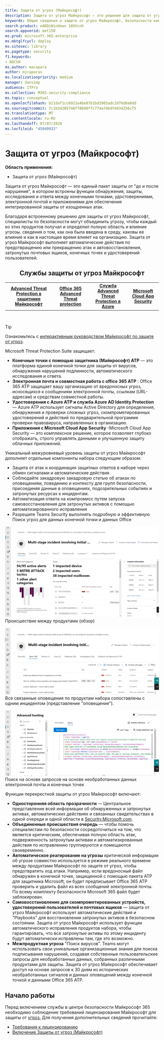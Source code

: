 ```yaml
---
title: Защита от угроз (Майкрософт)
description: Защита от угроз Майкрософт — это решение для защиты от угроз, предназначенное для защиты устройств, удостоверений, данных и приложений.
keywords: Общие сведения о защите от угроз Майкрософт, безопасности кибератак, повышенной постоянной угрозе, корпоративной безопасности, устройствах, устройствах, удостоверениях, пользователях, данных, приложениях, инцидентах, автоматическом расследовании и исправлении, расширенное Поиск
search.product: eADQiWindows 10XVcnh
search.appverid: met150
ms.prod: microsoft-365-enterprise
ms.mktglfcycl: deploy
ms.sitesec: library
ms.pagetype: security
f1.keywords:
- NOCSH
ms.author: macapara
author: mjcaparas
ms.localizationpriority: medium
manager: dansimp
audience: ITPro
ms.collection: M365-security-compliance
ms.topic: conceptual
ms.openlocfilehash: b11daf1cc6921e4be87b1bd3965adc2d76d0a0dd
ms.sourcegitcommit: 7c1b34205746ff0690ffc774a74bdfd434256cf5
ms.translationtype: MT
ms.contentlocale: ru-RU
ms.lasthandoff: 07/07/2020
ms.locfileid: "45049932"
---
```

# <a name="microsoft-threat-protection"></a>Защита от угроз (Майкрософт)

**Область применения:**
- Защита от угроз (Майкрософт)



Защита от угроз Майкрософт — это единый пакет защиты от "до и после нарушения", в котором встроены функции обнаружения, защиты, исследования и ответа между конечными точками, удостоверениями, электронной почтой и приложениями для обеспечения интегрированной защиты от изощренных атак.

Благодаря встроенному решению для защиты от угроз Майкрософт, специалисты по безопасности могут объединить угрозу, чтобы каждый из этих продуктов получал и определил полную область и влияние угрозы. сведения о том, как она была введена в среду, каковы ее влияние и как в настоящее время влияет на организацию. Защита от угроз Майкрософт выполняет автоматические действия по предотвращению или прекращению атак и автовосстановления, затронутых почтовых ящиков, конечных точек и удостоверений пользователей.  


<center><h2>Службы защиты от угроз Майкрософт</center></h2>
<table><tr><td><center><b><a href="https://docs.microsoft.com/windows/security/threat-protection/microsoft-defender-atp/microsoft-defender-advanced-threat-protection"><b>Advanced Threat Protection в защитнике Майкрософт</b></center></a></td>
<td><center><b><a href="https://docs.microsoft.com/office365/securitycompliance/office-365-atp"><b>Office 365 Advanced Threat protection</b></center></a></td>
<td><center><b><a href="https://docs.microsoft.com/azure-advanced-threat-protection/"><b>Служба Advanced Threat Protection в Azure</b></a></center></td>
<td><center><b><a href="https://docs.microsoft.com/cloud-app-security/"><b>Microsoft Cloud App Security</b></a></center></td>
</tr>
</table>
<br>


>[!TIP]
>Ознакомьтесь с [интерактивным руководством Майкрософт по защите от угроз](https://aka.ms/MTP-Interactive-Guide).


Microsoft Threat Protection Suite защищает: 
- **Конечные точки с помощью защитника (Майкрософт) ATP** — это платформа единой конечной точки для защиты от вирусов, обнаружения нарушений подлинности, автоматического исследования и ответа. 
- **Электронная почта и совместная работа с office 365 ATP** : Office 365 ATP защищает вашу организацию от вредоносных угроз, исносящихся к сообщениям электронной почты, ссылкам (URL-адресам) и средствам совместной работы. 
- **Удостоверения с Azure ATP и служба Azure AD Identity Protection** — Azure ATP использует сигналы Active Directory для определения, обнаружения и проверки сложных угроз, скомпрометированных удостоверений и действий по предварительной программе проверки правовируса, направленных в организацию. 
- **Приложения с Microsoft Cloud App Security** -Microsoft Cloud App Security — это комплексное решение, которое позволяет глубоко отображать, строго управлять данными и улучшенную защиту облачных приложений. 

Уникальный межуровневый уровень защиты от угроз Майкрософт дополняет отдельные компоненты набора следующим образом:
- Защита от атак и координация защитных ответов в наборе через обмен сигналами и автоматические действия
- Соблюдайте закадровую закадровую статью об атаках по оповещениям, поведению и контексту для групп безопасности, присоединяя данные в оповещениях, подозрительных событиях и затронутых ресурсах к инцидентам.
- Автоматизация ответа на компромисс путем запуска самовосстановления для затронутых активов с помощью автоматизированного исправления
- Разрешите Teams Security выполнять подробную и эффективную Поиск угроз для данных конечной точки и данных Office

![Изображение страницы обзора инцидента](../../media/overview-incident.png) <br>
Происшествие между продуктами (обзор)

![Изображение очереди оповещений](../../media/incident-list.png)<br>
Все связанные оповещения по продуктам набора сопоставлены с одним инцидентом (представление "оповещения").

![Изображение очереди инцидентов](../../media/advanced-hunting.png)<br>
Поиск на основе запросов на основе необработанных данных электронной почты и конечных точек


Функции перекрестной защиты от угроз Майкрософт включают: 
- **Односторонняя область прозрачности** — Центральное представление всей информации об обнаруженных и затронутых активах, автоматических действиях и связанных свидетельствах в одной очереди и одной области в [Security.Microsoft.com](https://security.microsoft.com). 
- **Объединенные происшествия очередь** — чтобы помочь специалистам по безопасности сосредоточиться на том, что является критическим, обеспечивая полную область атак, подверженность затронутым активам и автоматизированные действия по исправлению группируются и помещаются своевременно. 
- **Автоматическое реагирование на угрозы** критической информации об угрозе совместно используется в режиме реального времени между продуктами Майкрософт по защите от угроз, чтобы предотвратить ход атаки. Например, если вредоносный файл обнаружен в конечной точке, защищенной с помощью пакета ATP для защитника Microsoft, он будет предписывает Office 365 ATP проверить и удалить файл из всех сообщений электронной почты. По всему комплекту безопасности Microsoft 365 файл будет заблокирован.
- **Самовосстановление для скомпрометированных устройств, удостоверений пользователей и почтовых ящиков** — защита от угроз Майкрософт использует автоматические действия и "Playbooks" для восстановления затронутых активов в безопасном состоянии. Защита от угроз Майкрософт использует функции автоматического исправления продуктов набора, чтобы гарантировать, что все затронутые активы по этому инциденту будут автоматически исправлены там, где это возможно.
- **Межпродуктная угроза** "Поиск вирусов". Teams могут использовать свои уникальные организационные знания для поиска подписывания нарушений, создавая собственные пользовательские запросы для необработанных данных, собранных различными продуктами для защиты. Защита от угроз Майкрософт обеспечивает доступ на основе запросов к 30 дням из исторических необработанных сигналов и данных оповещений между конечной точкой и данными Office 365 ATP. 


## <a name="get-started"></a>Начало работы
Перед включением службы в центре безопасности Майкрософт 365 необходимо соблюдение требований лицензирования Майкрософт для защиты от [угроз.](https://security.microsoft.com) Для получения дополнительных сведений прочитайте:
- [Требования к лицензированию](prerequisites.md#licensing-requirements)
- [Включение Защиты от угроз (Майкрософт)](mtp-enable.md)
